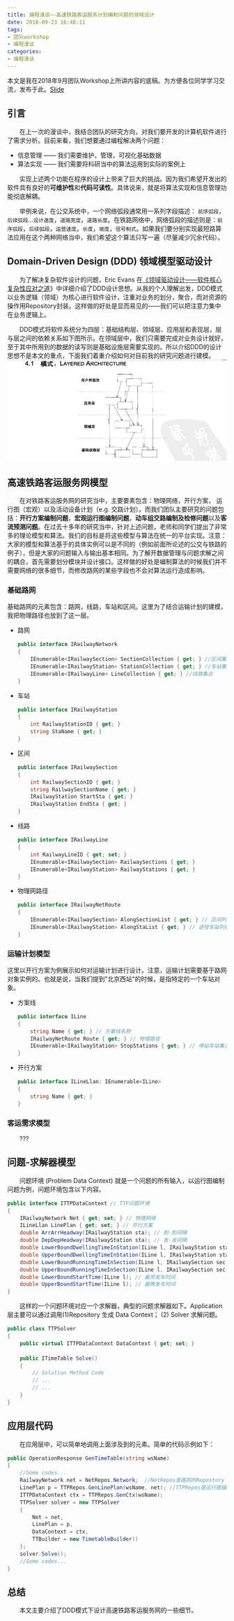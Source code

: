 ```yaml
---
title: 编程漫谈——高速铁路客运服务计划编制问题的领域设计
date: 2018-09-23 16:48:11
tags: 
- 团队workshop
- 编程漫谈
categories: 
- 编程漫谈
---
```


本文是我在2018年9月团队Workshop上所讲内容的底稿。为方便各位同学学习交流，发布于此。[Slide](./slides/workshop2018-2019_1.html)
<!-- more -->

## 引言

&emsp;&emsp;在上一次的漫谈中，我结合团队的研究方向，对我们要开发的计算机软件进行了需求分析。目前来看，我们想要通过编程解决两个问题：
* 信息管理 —— 我们需要维护，管理，可视化基础数据
* 算法实现 —— 我们需要将科研当中的算法运用到实际的案例上

&emsp;&emsp;实现上述两个功能在程序的设计上带来了巨大的挑战。因为我们希望开发出的软件具有良好的**可维护性**和**代码可读性**。具体说来，就是将算法实现和信息管理功能彻底解耦。

&emsp;&emsp;举例来说，在公交系统中，一个网络弧段通常用一系列字段描述： `前序弧段`，`后续弧段`...`设计速度`，`道路宽度`，`道路长度`。在铁路网络中，网络弧段的描述则是：`前序弧段`，`后续弧段`，`运营速度`，`长度`，`坡度`，`信号制式`。如果我们要分别实现最短路算法应用在这个两种网络当中，我们希望这个算法只写一遍（尽量减少冗余代码）。

## Domain-Driven Design (DDD) 领域模型驱动设计
&emsp;&emsp;为了解决复杂软件设计的问题，Eric Evans 在[《领域驱动设计——软件核心复杂性应对之道](http://book.douban.com/subject/1629512/)》中详细介绍了DDD设计思想。从我的个人理解出发，DDD模式以业务逻辑（领域）为核心进行软件设计，注重对业务的划分，聚合，而对资源的操作用Repository封装。这样做的好处是显而易见的——我们可以把注意力集中在业务逻辑上。

&emsp;&emsp;DDD模式将软件系统分为四层：基础结构层、领域层、应用层和表现层，层与层之间的依赖关系如下图所示。在领域层中，我们只需要完成对业务设计就好，至于其中所用到的数据的读写则是基础设施层需要实现的。所以介绍DDD的设计思想不是本文的重点，下面我们着重介绍如何对目前我的研究问题进行建模。
![1](Workshop-2018-2019-1/1.png)

## 高速铁路客运服务网模型
&emsp;&emsp;在对铁路客运服务网的研究当中，主要要素包含：物理网络，开行方案， 运行图（宏观）以及活动设备计划（e.g. 交路计划）。而我们团队主要研究的问题包括：**开行方案编制问题**，**宏观运行图编制问题**，**动车组交路编制及检修问题**以及**客流预测问题**。在过去十多年的研究当中，针对上述问题，老师和同学们提出了非常多的理论模型和算法。我们的目标是将这些模型与算法在统一的平台实现。注意：大家的模型和算法基于的具体实例可以是不同的（例如前面所论述的公交与铁路的例子），但是大家的问题输入与输出基本相同。为了解开数据管理与问题求解之间的耦合，首先需要划分模块并设计接口。这样做的好处是编制算法的时候我们并不需要网络的很多细节，而修改路网的某些字段也不会对算法运行造成影响。

### 基础路网

基础路网的元素包含：路网，线路，车站和区间。这里为了结合运输计划的建模，我把物理路径也放到了这一层。

- 路网

  ```c#
  public interface IRailwayNetwork
  {
      IEnumerable<IRailwaySection> SectionCollection { get; } //区间集合
      IEnumerable<IRailwayStation> StationCollection { get; } //车站集合
      IEnumerable<IRailwayLine> LineCollection { get; } //线路集合
  }
  ```

- 车站

  ```c#
  public interface IRailwayStation
  {
      int RailwayStationID { get; }
      string StaName { get; }
  }
  ```

- 区间

  ```c#
  public interface IRailwaySection
  {
      int RailwaySectionID { get; }
      string RailwaySectionName { get; }
      IRailwayStation StartSta { get; }
      IRailwayStation EndSta { get; }
  }
  ```

- 线路

  ```c#
  public interface IRailwayLine
  {
      int RailwayLineID { get; set; }
      IEnumerable<IRailwaySection> RailwaySections { get; }
      IEnumerable<IRailwayStation> RailwayStations { get; }
  }
  ```

- 物理网路径

  ```c#
  public interface IRailwayNetRoute
  {
      IEnumerable<IRailwaySection> AlongSectionList { get; } // 区间列表
      IEnumerable<IRailwayStation> AlongStaList { get; } // 途径车站列表
  }
  ```

### 运输计划模型

这里以开行方案为例展示如何对运输计划进行设计。注意，运输计划需要基于路网对象实例的。也就是说，当我们提到"北京西站"的时候，是指特定的一个车站对象。

- 方案线

  ```c#
  public interface ILine
  {
      string Name { get; } // 方案线名称
      IRailwayNetRoute Route { get; } // 物理路径
      IEnumerable<IRailwayStation> StopStations { get; } // 停站车站集合
  }
  ```

- 开行方案

  ```c#
  public interface ILineLlan: IEnumerable<ILine>
  {
      string Name { get; }
  }
  ```

### 客运需求模型

&emsp;&emsp;???

## 问题-求解器模型

&emsp;&emsp;问题环境 (Problem Data Context) 就是一个问题的所有输入，以运行图编制问题为例，问题环境包含以下内容。

```C#
public interface ITTPDataContext // TTP问题环境
{
    IRailwayNetwork Net { get; set; } // 物理网络
    ILineLlan LinePlan { get; set; } // 开行方案
    double ArrArrHeadway(IRailwayStation sta); // 到-到间隔
    double DepDepHeadway(IRailwayStation sta); // 发-发间隔
    double LowerBoundDwellingTimeInStation(ILine l, IRailwayStation sta); // 最小停站时间
    double UpperBoundDwellingTimeInStation(ILine l, IRailwayStation sta); // 最大停站时间
    double LowerBoundRunningTimeInSection(ILine l, IRailwaySection sec); // 最小区间运行时间
    double UpperBoundRunningTimeInSection(ILine l, IRailwaySection sec); // 最大区间运行时间
    double LowerBoundStartTime(ILine l); // 最早发车时间
    double UpperBoundStartTime(ILine l); // 最晚发车时间
}
```

&emsp;&emsp;这样的一个问题环境对应一个求解器，典型的问题求解器如下。Application层主要可以通过调用(1)Repository 生成 Data Context； (2) Solver 求解问题。

```c#
public class TTPSolver
{
    public virtual ITTPDataContext DataContext { get; set; }

    public ITimeTable Solve()
    {
        // Solution Method Code
        // ...
        // ...
    }
}
```

## 应用层代码

&emsp;&emsp;在应用层中，可以简单地调用上面涉及到的元素。简单的代码示例如下：

```c#
public OperationResponse GenTimeTable(string wsName)
{
    //Some codes...
    RailwayNetwork net = NetRepos.Network;  //NetRepos是路网的Repostory
    LinePlan p = TTPRepos.GenLinePlan(wsName, net); //TTPRepos是运行图编制问题输入的Repostory
    ITTPDataContext ctx = TTPRepos.GenCtx(wsName);
    TTPSolver solver = new TTPSolver
    {
        Net = net,
        LinePlan = p,
        DataContext = ctx,
        TTBuilder = new TimetableBuilder()
    };
    solver.Solve();
    //Some codes...
}
```

## 总结

&emsp;&emsp;本文主要介绍了DDD模式下设计高速铁路客运服务网的一些细节。








